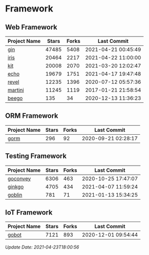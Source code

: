 # Framework

## Web Framework
| Project Name | Stars | Forks | Last Commit |
| ------------ | ----- | ----- | ----------- |
| [gin](https://github.com/gin-gonic/gin) | 47485 | 5408 | 2021-04-21 00:45:49 |
| [iris](https://github.com/kataras/iris) | 20464 | 2217 | 2021-04-22 11:00:00 |
| [kit](https://github.com/go-kit/kit) | 20008 | 2070 | 2021-03-20 12:02:47 |
| [echo](https://github.com/labstack/echo) | 19679 | 1751 | 2021-04-17 19:47:48 |
| [revel](https://github.com/revel/revel) | 12235 | 1396 | 2020-07-12 05:57:36 |
| [martini](https://github.com/go-martini/martini) | 11245 | 1119 | 2017-01-21 21:58:54 |
| [beego](https://github.com/astaxie/beego) | 135 | 34 | 2020-12-13 11:36:23 |

## ORM Framework
| Project Name | Stars | Forks | Last Commit |
| ------------ | ----- | ----- | ----------- |
| [gorm](https://github.com/jinzhu/gorm) | 296 | 92 | 2020-09-21 02:28:17 |

## Testing Framework
| Project Name | Stars | Forks | Last Commit |
| ------------ | ----- | ----- | ----------- |
| [goconvey](https://github.com/smartystreets/goconvey) | 6306 | 463 | 2020-10-25 17:47:07 |
| [ginkgo](https://github.com/onsi/ginkgo) | 4705 | 434 | 2021-04-07 11:59:24 |
| [goblin](https://github.com/franela/goblin) | 781 | 71 | 2021-01-13 15:34:25 |

## IoT Framework
| Project Name | Stars | Forks | Last Commit |
| ------------ | ----- | ----- | ----------- |
| [gobot](https://github.com/hybridgroup/gobot) | 7121 | 893 | 2020-12-01 09:54:44 |

*Update Date: 2021-04-23T18:00:56*